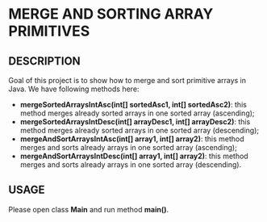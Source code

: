 MERGE AND SORTING ARRAY PRIMITIVES
==================================


DESCRIPTION
-----------

Goal of this project is to show how to merge and sort primitive arrays in Java. We have following methods here:
- **mergeSortedArraysIntAsc(int[] sortedAsc1, int[] sortedAsc2)**: this method merges already sorted arrays in one sorted array (ascending);
- **mergeSortedArraysIntDesc(int[] arrayDesc1, int[] arrayDesc2)**: this method merges already sorted arrays in one sorted array (descending);
- **mergeAndSortArraysIntAsc(int[] array1, int[] array2)**: this method merges and sorts already arrays in one sorted array (ascending);
- **mergeAndSortArraysIntDesc(int[] array1, int[] array2)**: this method merges and sorts already arrays in one sorted array (descending).


USAGE
-----

Please open class **Main** and run method **main()**.